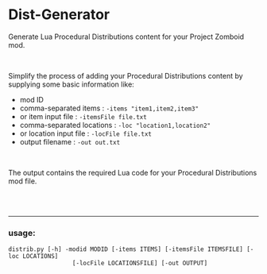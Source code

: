 # Dist-Generator
Generate Lua Procedural Distributions content for your Project Zomboid mod.

<br>

Simplify the process of adding your Procedural Distributions content by supplying some basic information like:
* mod ID
* comma-separated items      :  `-items "item1,item2,item3"`
* or item input file         :  `-itemsFile file.txt`
* comma-separated locations  :  `-loc "location1,location2"`
* or location input file     :  `-locFile file.txt`
* output filename            :  `-out out.txt`

<br>

The output contains the required Lua code for your Procedural Distributions mod file.

<br>



<br>

-----
### usage: 
```
distrib.py [-h] -modid MODID [-items ITEMS] [-itemsFile ITEMSFILE] [-loc LOCATIONS]
                  [-locFile LOCATIONSFILE] [-out OUTPUT]
```
